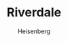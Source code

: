 ---
layout: post
author: Heisenberg
category: Séries
post_date: 2022-05-25
post_modified: 2022-05-25
title: Riverdale
description: 'Enquanto tentam lidar com problemas típicos da adolescência como amor, sexo, escola e família, Archie e sua turma se envolvem em um grande mistério.'
poster_path: /pHcNHYPg0c2vg7qay6wjJoApUgS.jpg
tmdb_id: 69050
imdb_id: tt5420376
runtime: 45
release_date: 2017
genres:
  - Crime
  - Drama
  - Mistério
casts:
  - K.J. Apa
  - Lili Reinhart
  - Camila Mendes
  - Cole Sprouse
  - Madelaine Petsch
  - Casey Cott
crews:
  - Roberto Aguirre-Sacasa
trailer: HxtLlByaYTc
certification: 14
adult: false
vote_average: 8.5
vote_count: 12623
qualitys:
  - 1080p
  - 720p
audios:
  - Dual Áudio
  - Português
  - Inglês
extensions:
  - mkv
  - mp4
---